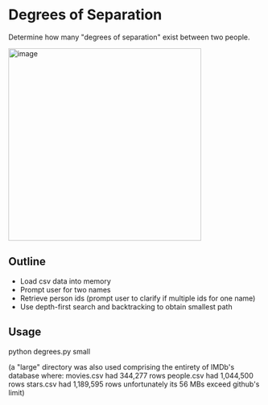 # Degrees of Separation

Determine how many "degrees of separation" exist between two people.

<img width="383" alt="image" src="https://github.com/frostyrez/CS50AI/assets/123249055/517f83e5-2f7b-4bbe-a443-9d528d30d56f">

## Outline

- Load csv data into memory
- Prompt user for two names
- Retrieve person ids (prompt user to clarify if multiple ids for one name)
- Use depth-first search and backtracking to obtain smallest path

## Usage
python degrees.py small

(a "large" directory was also used comprising the entirety of IMDb's database where:
movies.csv had 344,277 rows
people.csv had 1,044,500 rows
stars.csv had 1,189,595 rows
unfortunately its 56 MBs exceed github's limit)
